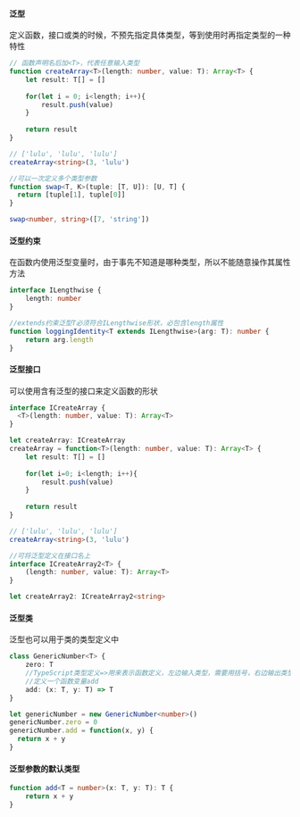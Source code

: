 #### 泛型
定义函数，接口或类的时候，不预先指定具体类型，等到使用时再指定类型的一种特性
```typescript
// 函数声明名后加<T>，代表任意输入类型
function createArray<T>(length: number, value: T): Array<T> {
    let result: T[] = []
    
    for(let i = 0; i<length; i++){
        result.push(value)
    }
    
    return result
}

// ['lulu', 'lulu', 'lulu']
createArray<string>(3, 'lulu')

//可以一次定义多个类型参数
function swap<T, K>(tuple: [T, U]): [U, T] {
  return [tuple[1], tuple[0]]
}

swap<number, string>([7, 'string'])
```

#### 泛型约束
在函数内使用泛型变量时，由于事先不知道是哪种类型，所以不能随意操作其属性方法
```typescript
interface ILengthwise {
    length: number
}

//extends约束泛型T必须符合ILengthwise形状，必包含length属性
function loggingIdentity<T extends ILengthwise>(arg: T): number {
    return arg.length
}
```

#### 泛型接口
可以使用含有泛型的接口来定义函数的形状
```typescript
interface ICreateArray {
  <T>(length: number, value: T): Array<T>
}

let createArray: ICreateArray
createArray = function<T>(length: number, value: T): Array<T> {
    let result: T[] = []
    
    for(let i=0; i<length; i++){
        result.push(value)
    }
    
    return result
}

// ['lulu', 'lulu', 'lulu']
createArray<string>(3, 'lulu')

//可将泛型定义在接口名上
interface ICreateArray2<T> {
    (length: number, value: T): Array<T>
}

let createArray2: ICreateArray2<string>
```

#### 泛型类
泛型也可以用于类的类型定义中
```typescript
class GenericNumber<T> {
    zero: T
    //TypeScript类型定义=>用来表示函数定义，左边输入类型，需要用括号，右边输出类型，非ES6箭头函数
    //定义一个函数变量add
    add: (x: T, y: T) => T
}

let genericNumber = new GenericNumber<number>()
genericNumber.zero = 0
genericNumber.add = function(x, y) {
  return x + y
}
```

#### 泛型参数的默认类型
```typescript
function add<T = number>(x: T, y: T): T {
    return x + y
}
```

